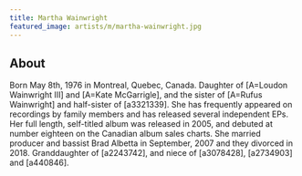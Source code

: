 ```yaml
---
title: Martha Wainwright
featured_image: artists/m/martha-wainwright.jpg
---
```

## About

Born May 8th, 1976 in Montreal, Quebec, Canada. Daughter of [A=Loudon Wainwright III] and [A=Kate McGarrigle], and the sister of [A=Rufus Wainwright] and half-sister of [a3321339]. She has frequently appeared on recordings by family members and has released several independent EPs. Her full length, self-titled album was released in 2005, and debuted at number eighteen on the Canadian album sales charts. She married producer and bassist Brad Albetta in September, 2007 and they divorced in 2018. Granddaughter of [a2243742], and niece of [a3078428], [a2734903] and [a440846].


